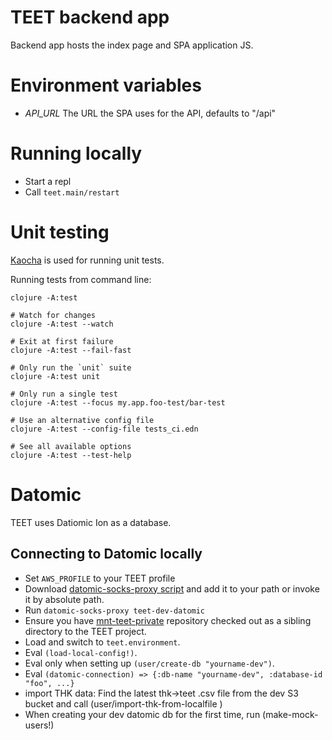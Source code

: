# TEET backend app

Backend app hosts the index page and SPA application JS.

# Environment variables

- *API_URL* The URL the SPA uses for the API, defaults to "/api"

# Running locally

- Start a repl
- Call `teet.main/restart`


# Unit testing

[Kaocha](https://github.com/lambdaisland/kaocha) is used for running unit tests.

Running tests from command line:
```
clojure -A:test

# Watch for changes
clojure -A:test --watch

# Exit at first failure
clojure -A:test --fail-fast

# Only run the `unit` suite
clojure -A:test unit

# Only run a single test
clojure -A:test --focus my.app.foo-test/bar-test

# Use an alternative config file
clojure -A:test --config-file tests_ci.edn

# See all available options
clojure -A:test --test-help
```

# Datomic

TEET uses Datiomic Ion as a database.

## Connecting to Datomic locally

- Set `AWS_PROFILE` to your TEET profile
- Download [datomic-socks-proxy script](https://docs.datomic.com/cloud/files/datomic-socks-proxy)
  and add it to your path or invoke it by absolute path.
- Run `datomic-socks-proxy teet-dev-datomic`
- Ensure you have
  [mnt-teet-private](https://github.com/solita/mnt-teet-private)
  repository checked out as a sibling directory to the TEET project.
- Load and switch to `teet.environment`.
- Eval `(load-local-config!)`.
- Eval only when setting up `(user/create-db "yourname-dev")`.
- Eval `(datomic-connection) => {:db-name "yourname-dev", :database-id "foo", ...}`
- import THK data: Find the latest thk->teet .csv file from the dev S3 bucket and call (user/import-thk-from-localfile <path>)
- When creating your dev datomic db for the first time, run (make-mock-users!)


